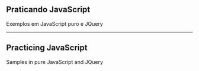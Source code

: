 ## Praticando JavaScript
Exemplos em JavaScript puro e JQuery


------------------------------- 

## Practicing JavaScript
Samples in pure JavaScript and JQuery
